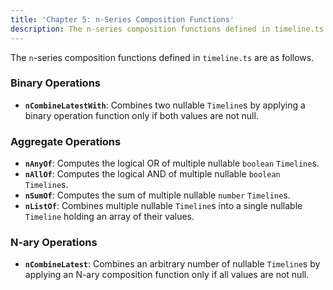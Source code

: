 ```yaml
---
title: 'Chapter 5: n-Series Composition Functions'
description: The n-series composition functions defined in timeline.ts are as follows.
---
```

The `n`-series composition functions defined in `timeline.ts` are as follows.

### Binary Operations

- **`nCombineLatestWith`**: Combines two nullable `Timeline`s by applying a binary operation function only if both values are not null.

### Aggregate Operations

- **`nAnyOf`**: Computes the logical OR of multiple nullable `boolean` `Timeline`s.
- **`nAllOf`**: Computes the logical AND of multiple nullable `boolean` `Timeline`s.
- **`nSumOf`**: Computes the sum of multiple nullable `number` `Timeline`s.
- **`nListOf`**: Combines multiple nullable `Timeline`s into a single nullable `Timeline` holding an array of their values.

### N-ary Operations

- **`nCombineLatest`**: Combines an arbitrary number of nullable `Timeline`s by applying an N-ary composition function only if all values are not null.
